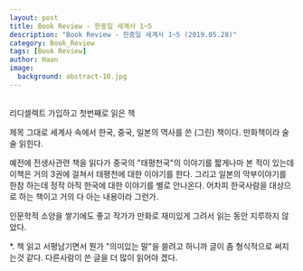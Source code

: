 ```yaml
---
layout: post
title: Book Review - 한중일 세계사 1~5
description: "Book Review - 한중일 세계사 1~5 (2019.05.28)" 
category: Book_Review
tags: [Book Review]
author: Haan
image:
  background: abstract-10.jpg
---
```

<br/>
리디셀렉트 가입하고 첫번째로 읽은 책

제목 그대로 세계사 속에서 한국, 중국, 일본의 역사를 쓴 (그린) 책이다.
만화책이라 술술 읽힌다.

예전에 전생사관련 책을 읽다가 중국의 "태평천국"의 이야기를 짧게나마 본 적이 있는데 이책은 거의 3권에 걸쳐서 태평천에 대한 이야기를 한다.
그리고 일본의 막부이야기를 한참 하는데 정작 아직 한국에 대한 이야기를 별로 안나온다.
어차피 한국사람을 대상으로 하는 책이고 거의 다 아는 내용이라 그런가.

인문학적 소양을 쌓기에도 좋고 작가가 만화로 재미있게 그려서 읽는 동안 지루하지 않았다.



*. 책 읽고 서평남기면서 뭔가 "의미있는 말"을 쓸려고 하니까 글이 좀 형식적으로 써지는것 같다. 다른사람이 쓴 글을 더 많이 읽어야 겠다.
